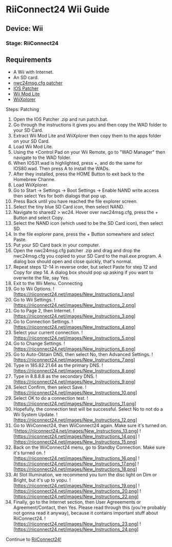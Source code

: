 # RiiConnect24 Wii Guide
## Device: Wii
### Stage: RiiConnect24

## Requirements
- A Wii with Internet.
- An SD card.
- [nwc24msg.cfg patcher](https://riiconnect24.net/wiimail/nwc24msg/Windows.zip)
- [IOS Patcher](https://github.com/RiiConnect24/IOS-Patcher/releases)
- [Wii Mod Lite](https://github.com/RiiConnect24/Wii-Mod-Lite/releases)
- [WiiXplorer](https://riiconnect24.net/wiimail/WiiXplorer.zip)

Steps:
Patching
  1. Open the IOS Patcher .zip and run patch.bat.
  2. Go through the instructions it gives you and then copy the WAD folder to your SD Card.
  3. Extract Wii Mod Lite and WiiXplorer then copy them to the apps folder on your SD Card.
  4. Load Wii Mod Lite.
  5. Using the +Control Pad on your Wii Remote, go to "WAD Manager" then navigate to the WAD folder.
  6. When IOS31.wad is highlighted, press +, and do the same for IOS80.wad. Then press A to install the WADs.
  7. After they installed, press the HOME Button to exit back to the Homebrew Channe.
  8. Load WiiXplorer.
  9. Go to Start -> Settings -> Boot Settings -> Enable NAND write access then select Yes for both dialogs that pop up.
  10. Press Back until you have reached the file explorer screen.
  11. Select the tiny blue SD Card icon, then select NAND.
  12. Navigate to shared2 > wc24. Hover over nwc24msg.cfg, press the + Button and select Copy.
  13. Select the NAND icon (which used to be the SD Card icon), then select SD.
  14. In the file explorer pane, press the + Button somewhere and select Paste.
  15. Put your SD Card back in your computer.
  16. Open the nwc24msg.cfg patcher .zip and drag and drop the nwc24msg.cfg you copied to your SD Card to the mail.exe program. A dialog box should open and close quickly, that's normal.
  17. Repeat steps 12-14 in reverse order, but select Paste for step 12 and Copy for step 14. A dialog box should pop up asking if you want to overwrite the file, say Yes.
  18. Exit to the Wii Menu.
Connecting
  1. Go to Wii Options.
  ![https://riiconnect24.net/images/New_Instructions_1.png]
  2. Go to Wii Settings.
  ![https://riiconnect24.net/images/New_Instructions_2.png]
  3. Go to Page 2, then Internet.
  ![https://riiconnect24.net/images/New_Instructions_3.png]
  4. Go to Connection Settings.
  ![https://riiconnect24.net/images/New_Instructions_4.png]
  5. Select your current connection.
  ![https://riiconnect24.net/images/New_Instructions_5.png]
  6. Go to Change Settings.
  ![https://riiconnect24.net/images/New_Instructions_6.png]
  7. Go to Auto-Obtain DNS, then select No, then Advanced Settings.
  ![https://riiconnect24.net/images/New_Instructions_7.png]
  8. Type in 185.82.21.64 as the primary DNS.
  ![https://riiconnect24.net/images/New_Instructions_8.png]
  9. Type in 8.8.8.8 as the secondary DNS.
  ![https://riiconnect24.net/images/New_Instructions_9.png]
  10. Select Confirm, then select Save.
  ![https://riiconnect24.net/images/New_Instructions_10.png]
  11. Select OK to do a connection test.
  ![https://riiconnect24.net/images/New_Instructions_11.png]
  12. Hopefully, the connection test will be successful. Select No to not do a Wii System Update.
  ![https://riiconnect24.net/images/New_Instructions_12.png]
  13. Go to WiiConnect24, then WiiConnect24 again. Make sure it's turned on.
  ![https://riiconnect24.net/images/New_Instructions_13.png]
  ![https://riiconnect24.net/images/New_Instructions_14.png]
  ![https://riiconnect24.net/images/New_Instructions_15.png]
  14. Back on the WiiConnect24 menu, go to Standby Connection. Make sure it's turned on.
  ![https://riiconnect24.net/images/New_Instructions_16.png]
  ![https://riiconnect24.net/images/New_Instructions_17.png]
  ![https://riiconnect24.net/images/New_Instructions_18.png]
  15. At Slot Illumination, we recommend you turn the disc light on Dim or Bright, but it's up to yopu.
  ![https://riiconnect24.net/images/New_Instructions_19.png]
  ![https://riiconnect24.net/images/New_Instructions_20.png]
  ![https://riiconnect24.net/images/New_Instructions_22.png]
  16. Finally, go to the Internet section, then User Agreeements or Agreement/Contact, then Yes. Please read through this (you're probably not gonna read it anyway), because it contains important stuff about RiiConnect24.
  ![https://riiconnect24.net/images/New_Instructions_23.png]
  ![https://riiconnect24.net/images/New_Instructions_24.png]

<div class="notice">Continue to <a href="RiiConnect24">RiiConnect24!</a></div>
